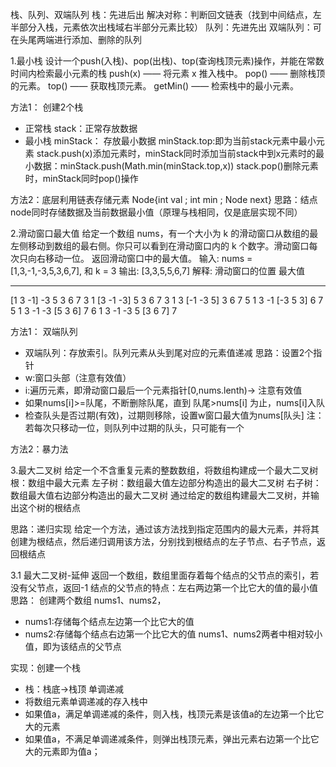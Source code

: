 栈、队列、双端队列
栈：先进后出
    解决对称：判断回文链表（找到中间结点，左半部分入栈，元素依次出栈域右半部分元素比较）
队列：先进先出
双端队列：可在头尾两端进行添加、删除的队列

1.最小栈
设计一个push(入栈)、pop(出栈)、top(查询栈顶元素)操作，并能在常数时间内检索最小元素的栈
push(x) —— 将元素 x 推入栈中。
pop() —— 删除栈顶的元素。
top() —— 获取栈顶元素。
getMin() —— 检索栈中的最小元素。

方法1： 创建2个栈
- 正常栈 stack：正常存放数据
- 最小栈 minStack： 存放最小数据
minStack.top:即为当前stack元素中最小元素
stack.push(x)添加元素时，minStack同时添加当前stack中到x元素时的最小数据：minStack.push(Math.min(minStack.top,x))
stack.pop()删除元素时，minStack同时pop()操作



方法2：底层利用链表存储元素
Node{int val ; int min ; Node next}
思路：结点node同时存储数据及当前数据最小值（原理与栈相同，仅是底层实现不同）


2.滑动窗口最大值
给定一个数组 nums，有一个大小为 k 的滑动窗口从数组的最左侧移动到数组的最右侧。你只可以看到在滑动窗口内的 k 个数字。滑动窗口每次只向右移动一位。
返回滑动窗口中的最大值。
输入: nums = [1,3,-1,-3,5,3,6,7], 和 k = 3
输出: [3,3,5,5,6,7] 
解释: 
  滑动窗口的位置                最大值
---------------               -----
[1  3  -1] -3  5  3  6  7       3
 1 [3  -1  -3] 5  3  6  7       3
 1  3 [-1  -3  5] 3  6  7       5
 1  3  -1 [-3  5  3] 6  7       5
 1  3  -1  -3 [5  3  6] 7       6
 1  3  -1  -3  5 [3  6  7]      7

方法1： 双端队列
- 双端队列：存放索引。队列元素从头到尾对应的元素值递减
思路：设置2个指针
- w:窗口头部（注意有效值）
- i:遍历元素，即滑动窗口最后一个元素指针[0,nums.lenth)-> 注意有效值
- 如果nums[i]>=队尾，不断删除队尾，直到 队尾>nums[i] 为止，nums[i]入队
- 检查队头是否过期(有效)，过期则移除，设置w窗口最大值为nums[队头]
注：若每次只移动一位，则队列中过期的队头，只可能有一个


方法2：暴力法



3.最大二叉树
给定一个不含重复元素的整数数组，将数组构建成一个最大二叉树
根：数组中最大元素
左子树：数组最大值左边部分构造出的最大二叉树
右子树：数组最大值右边部分构造出的最大二叉树
通过给定的数组构建最大二叉树，并输出这个树的根结点

思路：递归实现
给定一个方法，通过该方法找到指定范围内的最大元素，并将其创建为根结点，然后递归调用该方法，分别找到根结点的左子节点、右子节点，返回根结点

3.1 最大二叉树-延伸
返回一个数组，数组里面存着每个结点的父节点的索引，若没有父节点，返回-1
结点的父节点的特点：左右两边第一个比它大的值的最小值
思路： 创建两个数组 nums1、nums2，
- nums1:存储每个结点左边第一个比它大的值
- nums2:存储每个结点右边第一个比它大的值
nums1、nums2两者中相对较小值，即为该结点的父节点

实现：创建一个栈
- 栈：栈底->栈顶 单调递减
- 将数组元素单调递减的存入栈中
- 如果值a，满足单调递减的条件，则入栈，栈顶元素是该值a的左边第一个比它大的元素
- 如果值a，不满足单调递减条件，则弹出栈顶元素，弹出元素右边第一个比它大的元素即为值a；






















